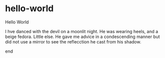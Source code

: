 # hello-world
Hello World

I hve danced with the devil on a moonlit night.  He was wearing heels, and a beige fedora. Little else.
He gave me advice in a condescending manner but did not use a mirror to see the reflecction he cast from his shadow.

end
